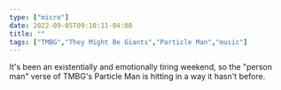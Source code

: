 ```yaml
---
type: ["micro"]
date: 2022-09-05T09:10:11-04:00
title: ""
tags: ["TMBG","They Might Be Giants","Particle Man","music"]
---
```

It's been an existentially and emotionally tiring weekend, so the "person man" verse of TMBG's Particle Man is hitting in a way it hasn't before.
